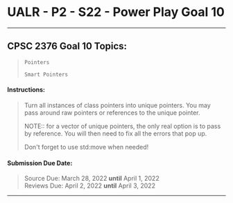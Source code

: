 # UALR - P2 - S22 - Power Play Goal 10

---

## CPSC 2376 Goal 10 Topics:

> `Pointers`
> 
> `Smart Pointers`

#### 

#### Instructions:

> Turn all instances of class pointers into unique pointers. You may pass 
> around raw pointers or references to the unique pointer. 
> 
> 
> 
> NOTE:: for a vector of unique pointers, the only real option is to pass by 
> reference. You will then need to fix all the errors that pop up.
> 
> 
> 
> Don't forget to use std:move when needed!

#### 

#### Submission Due Date:

>  Source Due:  March 28, 2022 **until** April 1, 2022<br>
> Reviews Due: April 2, 2022 **until** April 3, 2022



---


